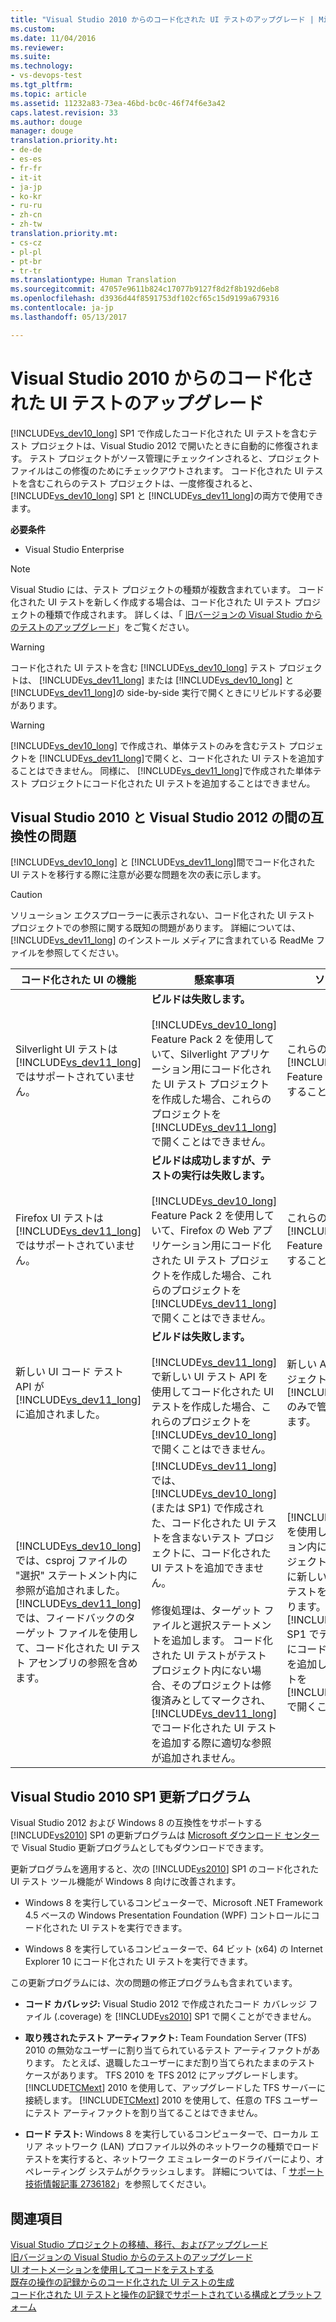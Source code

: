 ```yaml
---
title: "Visual Studio 2010 からのコード化された UI テストのアップグレード | Microsoft Docs"
ms.custom: 
ms.date: 11/04/2016
ms.reviewer: 
ms.suite: 
ms.technology:
- vs-devops-test
ms.tgt_pltfrm: 
ms.topic: article
ms.assetid: 11232a83-73ea-46bd-bc0c-46f74f6e3a42
caps.latest.revision: 33
ms.author: douge
manager: douge
translation.priority.ht:
- de-de
- es-es
- fr-fr
- it-it
- ja-jp
- ko-kr
- ru-ru
- zh-cn
- zh-tw
translation.priority.mt:
- cs-cz
- pl-pl
- pt-br
- tr-tr
ms.translationtype: Human Translation
ms.sourcegitcommit: 47057e9611b824c17077b9127f8d2f8b192d6eb8
ms.openlocfilehash: d3936d44f8591753df102cf65c15d9199a679316
ms.contentlocale: ja-jp
ms.lasthandoff: 05/13/2017

---
```

# <a name="upgrading-coded-ui-tests-from-visual-studio-2010"></a>Visual Studio 2010 からのコード化された UI テストのアップグレード
[!INCLUDE[vs_dev10_long](../code-quality/includes/vs_dev10_long_md.md)] SP1 で作成したコード化された UI テストを含むテスト プロジェクトは、Visual Studio 2012 で開いたときに自動的に修復されます。 テスト プロジェクトがソース管理にチェックインされると、プロジェクト ファイルはこの修復のためにチェックアウトされます。 コード化された UI テストを含むこれらのテスト プロジェクトは、一度修復されると、 [!INCLUDE[vs_dev10_long](../code-quality/includes/vs_dev10_long_md.md)] SP1 と [!INCLUDE[vs_dev11_long](../data-tools/includes/vs_dev11_long_md.md)]の両方で使用できます。  
  
 **必要条件**  
  
-   Visual Studio Enterprise  
  
> [!NOTE]
>  Visual Studio には、テスト プロジェクトの種類が複数含まれています。 コード化された UI テストを新しく作成する場合は、コード化された UI テスト プロジェクトの種類で作成されます。 詳しくは、「 [旧バージョンの Visual Studio からのテストのアップグレード](http://msdn.microsoft.com/en-us/e9c8b7f6-bd72-448e-8edb-d090dcc5cf52)」をご覧ください。  
  
> [!WARNING]
> コード化された UI テストを含む [!INCLUDE[vs_dev10_long](../code-quality/includes/vs_dev10_long_md.md)] テスト プロジェクトは、 [!INCLUDE[vs_dev11_long](../data-tools/includes/vs_dev11_long_md.md)] または [!INCLUDE[vs_dev10_long](../code-quality/includes/vs_dev10_long_md.md)] と [!INCLUDE[vs_dev11_long](../data-tools/includes/vs_dev11_long_md.md)]の side-by-side 実行で開くときにリビルドする必要があります。  
  
> [!WARNING]
>  [!INCLUDE[vs_dev10_long](../code-quality/includes/vs_dev10_long_md.md)] で作成され、単体テストのみを含むテスト プロジェクトを [!INCLUDE[vs_dev11_long](../data-tools/includes/vs_dev11_long_md.md)]で開くと、コード化された UI テストを追加することはできません。 同様に、 [!INCLUDE[vs_dev11_long](../data-tools/includes/vs_dev11_long_md.md)]で作成された単体テスト プロジェクトにコード化された UI テストを追加することはできません。  
  
## <a name="compatibility-issues-between-visual-studio-2010-and-visual-studio-2012"></a>Visual Studio 2010 と Visual Studio 2012 の間の互換性の問題  
 [!INCLUDE[vs_dev10_long](../code-quality/includes/vs_dev10_long_md.md)] と [!INCLUDE[vs_dev11_long](../data-tools/includes/vs_dev11_long_md.md)]間でコード化された UI テストを移行する際に注意が必要な問題を次の表に示します。  
  
> [!CAUTION]
>  ソリューション エクスプローラーに表示されない、コード化された UI テスト プロジェクトでの参照に関する既知の問題があります。 詳細については、 [!INCLUDE[vs_dev11_long](../data-tools/includes/vs_dev11_long_md.md)] のインストール メディアに含まれている ReadMe ファイルを参照してください。  
  
|コード化された UI の機能|懸案事項|ソリューション|  
|----------------------------|-----------|--------------|  
|Silverlight UI テストは [!INCLUDE[vs_dev11_long](../data-tools/includes/vs_dev11_long_md.md)]ではサポートされていません。|**ビルドは失敗します。**<br /><br /> [!INCLUDE[vs_dev10_long](../code-quality/includes/vs_dev10_long_md.md)] Feature Pack 2 を使用していて、Silverlight アプリケーション用にコード化された UI テスト プロジェクトを作成した場合、これらのプロジェクトを [!INCLUDE[vs_dev11_long](../data-tools/includes/vs_dev11_long_md.md)]で開くことはできません。|これらのプロジェクトは [!INCLUDE[vs_dev10_long](../code-quality/includes/vs_dev10_long_md.md)] Feature Pack 2 のみで管理することをお勧めします。|  
|Firefox UI テストは [!INCLUDE[vs_dev11_long](../data-tools/includes/vs_dev11_long_md.md)]ではサポートされていません。|**ビルドは成功しますが、テストの実行は失敗します。**<br /><br /> [!INCLUDE[vs_dev10_long](../code-quality/includes/vs_dev10_long_md.md)] Feature Pack 2 を使用していて、Firefox の Web アプリケーション用にコード化された UI テスト プロジェクトを作成した場合、これらのプロジェクトを [!INCLUDE[vs_dev11_long](../data-tools/includes/vs_dev11_long_md.md)]で開くことはできません。|これらのプロジェクトは [!INCLUDE[vs_dev10_long](../code-quality/includes/vs_dev10_long_md.md)] Feature Pack 2 のみで管理することをお勧めします。|  
|新しい UI コード テスト API が [!INCLUDE[vs_dev11_long](../data-tools/includes/vs_dev11_long_md.md)]に追加されました。|**ビルドは失敗します。**<br /><br /> [!INCLUDE[vs_dev11_long](../data-tools/includes/vs_dev11_long_md.md)]で新しい UI テスト API を使用してコード化された UI テストを作成した場合、これらのプロジェクトを [!INCLUDE[vs_dev10_long](../code-quality/includes/vs_dev10_long_md.md)]で開くことはできません。|新しい API を使用したプロジェクトは、 [!INCLUDE[vs_dev11_long](../data-tools/includes/vs_dev11_long_md.md)] のみで管理する必要があります。|  
|[!INCLUDE[vs_dev10_long](../code-quality/includes/vs_dev10_long_md.md)] では、csproj ファイルの "選択" ステートメント内に参照が追加されました。 [!INCLUDE[vs_dev11_long](../data-tools/includes/vs_dev11_long_md.md)]では、フィードバックのターゲット ファイルを使用して、コード化された UI テスト アセンブリの参照を含めます。|[!INCLUDE[vs_dev11_long](../data-tools/includes/vs_dev11_long_md.md)]では、 [!INCLUDE[vs_dev10_long](../code-quality/includes/vs_dev10_long_md.md)] (または SP1) で作成された、コード化された UI テストを含まないテスト プロジェクトに、コード化された UI テストを追加できません。<br /><br /> 修復処理は、ターゲット ファイルと選択ステートメントを追加します。 コード化された UI テストがテスト プロジェクト内にない場合、そのプロジェクトは修復済みとしてマークされ、 [!INCLUDE[vs_dev11_long](../data-tools/includes/vs_dev11_long_md.md)]でコード化された UI テストを追加する際に適切な参照が追加されません。|[!INCLUDE[vs_dev11_long](../data-tools/includes/vs_dev11_long_md.md)] を使用して同じソリューション内に新しいテスト プロジェクトを作成し、その中に新しいコード化された UI テストを追加する必要があります。 または、 [!INCLUDE[vs_dev10_long](../code-quality/includes/vs_dev10_long_md.md)] SP1 でテスト プロジェクトにコード化された UI テストを追加し、そのプロジェクトを [!INCLUDE[vs_dev11_long](../data-tools/includes/vs_dev11_long_md.md)]で開くこともできます。|  
  
##  <a name="UpgradingCodedUIFromVS2010_Update"></a> Visual Studio 2010 SP1 更新プログラム  
 Visual Studio 2012 および Windows 8 の互換性をサポートする [!INCLUDE[vs2010](../misc/includes/vs2010_md.md)] SP1 の更新プログラムは [Microsoft ダウンロード センター](http://www.microsoft.com/download/details.aspx?id=34677) で Visual Studio 更新プログラムとしてもダウンロードできます。  
  
 更新プログラムを適用すると、次の [!INCLUDE[vs2010](../misc/includes/vs2010_md.md)] SP1 のコード化された UI テスト ツール機能が Windows 8 向けに改善されます。  
  
-   Windows 8 を実行しているコンピューターで、Microsoft .NET Framework 4.5 ベースの Windows Presentation Foundation (WPF) コントロールにコード化された UI テストを実行できます。  
  
-   Windows 8 を実行しているコンピューターで、64 ビット (x64) の Internet Explorer 10 にコード化された UI テストを実行できます。  
  
 この更新プログラムには、次の問題の修正プログラムも含まれています。  
  
-   **コード カバレッジ:** Visual Studio 2012 で作成されたコード カバレッジ ファイル (.coverage) を [!INCLUDE[vs2010](../misc/includes/vs2010_md.md)] SP1 で開くことができません。  
  
-   **取り残されたテスト アーティファクト:** Team Foundation Server (TFS) 2010 の無効なユーザーに割り当てられているテスト アーティファクトがあります。 たとえば、退職したユーザーにまだ割り当てられたままのテスト ケースがあります。 TFS 2010 を TFS 2012 にアップグレードします。 [!INCLUDE[TCMext](../misc/includes/tcmext_md.md)] 2010 を使用して、アップグレードした TFS サーバーに接続します。 [!INCLUDE[TCMext](../misc/includes/tcmext_md.md)] 2010 を使用して、任意の TFS ユーザーにテスト アーティファクトを割り当てることはできません。  
  
-   **ロード テスト:** Windows 8 を実行しているコンピューターで、ローカル エリア ネットワーク (LAN) プロファイル以外のネットワークの種類でロード テストを実行すると、ネットワーク エミュレーターのドライバーにより、オペレーティング システムがクラッシュします。 詳細については、「 [サポート技術情報記事 2736182](http://support.microsoft.com/kb/2736182)」を参照してください。  
  
## <a name="see-also"></a>関連項目  
 [Visual Studio プロジェクトの移植、移行、およびアップグレード](../porting/port-migrate-and-upgrade-visual-studio-projects.md)   
 [旧バージョンの Visual Studio からのテストのアップグレード](http://msdn.microsoft.com/en-us/e9c8b7f6-bd72-448e-8edb-d090dcc5cf52)   
 [UI オートメーションを使用してコードをテストする](../test/use-ui-automation-to-test-your-code.md)   
 [既存の操作の記録からのコード化された UI テストの生成](/devops-test-docs/test/generating-a-coded-ui-test-from-an-existing-action-recording)   
 [コード化された UI テストと操作の記録でサポートされている構成とプラットフォーム](../test/supported-configurations-and-platforms-for-coded-ui-tests-and-action-recordings.md)

